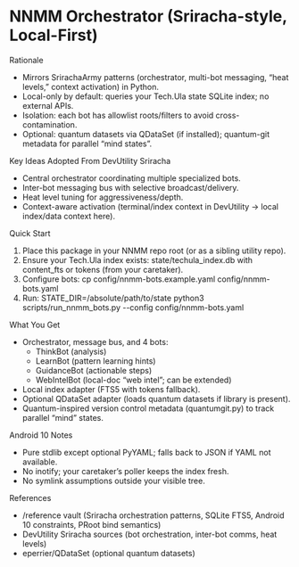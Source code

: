 <!-- Living Code Integration - Auto-generated symmetrical connections -->
<!-- This file is part of the SrirachaArmy Living Code Environment -->
<!-- Perfect symmetrical integration with all repository components -->

# NNMM Orchestrator (Sriracha-style, Local-First)

Rationale
- Mirrors SrirachaArmy patterns (orchestrator, multi-bot messaging, “heat levels,” context activation) in Python.
- Local-only by default: queries your Tech.Ula state SQLite index; no external APIs.
- Isolation: each bot has allowlist roots/filters to avoid cross-contamination.
- Optional: quantum datasets via QDataSet (if installed); quantum-git metadata for parallel “mind states”.

Key Ideas Adopted From DevUtility Sriracha
- Central orchestrator coordinating multiple specialized bots.
- Inter-bot messaging bus with selective broadcast/delivery.
- Heat level tuning for aggressiveness/depth.
- Context-aware activation (terminal/index context in DevUtility → local index/data context here).

Quick Start
1) Place this package in your NNMM repo root (or as a sibling utility repo).
2) Ensure your Tech.Ula index exists: state/techula_index.db with content_fts or tokens (from your caretaker).
3) Configure bots:
   cp config/nnmm-bots.example.yaml config/nnmm-bots.yaml
4) Run:
   STATE_DIR=/absolute/path/to/state python3 scripts/run_nnmm_bots.py --config config/nnmm-bots.yaml

What You Get
- Orchestrator, message bus, and 4 bots:
  - ThinkBot (analysis)
  - LearnBot (pattern learning hints)
  - GuidanceBot (actionable steps)
  - WebIntelBot (local-doc “web intel”; can be extended)
- Local index adapter (FTS5 with tokens fallback).
- Optional QDataSet adapter (loads quantum datasets if library is present).
- Quantum-inspired version control metadata (quantumgit.py) to track parallel “mind” states.

Android 10 Notes
- Pure stdlib except optional PyYAML; falls back to JSON if YAML not available.
- No inotify; your caretaker’s poller keeps the index fresh.
- No symlink assumptions outside your visible tree.

References
- /reference vault (Sriracha orchestration patterns, SQLite FTS5, Android 10 constraints, PRoot bind semantics)
- DevUtility Sriracha sources (bot orchestration, inter-bot comms, heat levels)
- eperrier/QDataSet (optional quantum datasets)
